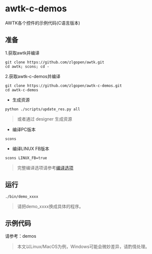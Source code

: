 # awtk-c-demos

AWTK各个控件的示例代码(C语言版本)

## 准备

1.获取awtk并编译

```
git clone https://github.com/zlgopen/awtk.git
cd awtk; scons; cd -
```

2.获取awtk-c-demos并编译
```
git clone https://github.com/zlgopen/awtk-c-demos.git
cd awtk-c-demos
```

* 生成资源

```
python ./scripts/update_res.py all
```

> 或者通过 designer 生成资源


* 编译PC版本

```
scons
```

* 编译LINUX FB版本

```
scons LINUX_FB=true
```

> 完整编译选项请参考[编译选项](https://github.com/zlgopen/awtk-widget-generator/blob/master/docs/build_options.md)


## 运行

```
./bin/demo_xxxx
```

>请把demo\_xxxx换成具体的程序。

## 示例代码

请参考：demos

> 本文以Linux/MacOS为例，Windows可能会微妙差异，请酌情处理。
